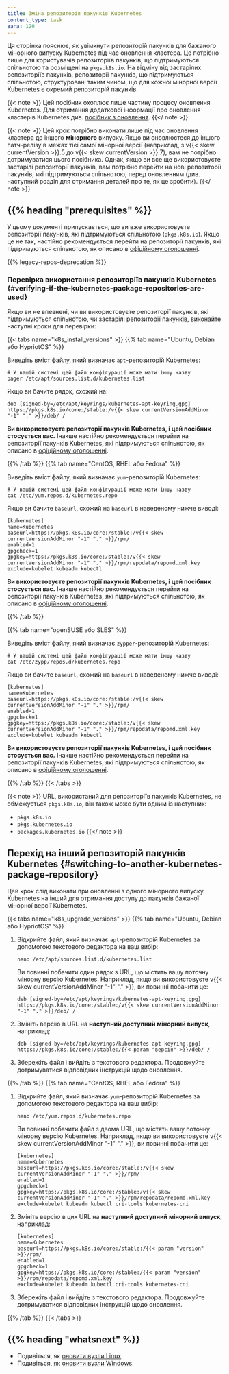 ```yaml
---
title: Зміна репозиторія пакунків Kubernetes
content_type: task
вага: 120
---
```


<!-- overview -->

Ця сторінка пояснює, як увімкнути репозиторій пакунків для бажаного мінорного випуску Kubernetes під час оновлення кластера. Це потрібно лише для користувачів репозиторіїв пакунків, що підтримуються спільнотою та розміщені на `pkgs.k8s.io`. На відміну від застарілих репозиторіїв пакунків, репозиторії пакунків, що підтримуються спільнотою, структуровані таким чином, що для кожної мінорної версії Kubernetes є окремий репозиторій пакунків.

{{< note >}}
Цей посібник охоплює лише частину процесу оновлення Kubernetes. Для отримання додаткової інформації про оновлення кластерів Kubernetes див. [посібник з оновлення](/docs/tasks/administer-cluster/kubeadm/kubeadm-upgrade/).
{{</ note >}}

{{< note >}}
Цей крок потрібно виконати лише під час оновлення кластера до іншого **мінорного** випуску. Якщо ви оновлюєтеся до іншого патч-релізу в межах тієї самої мінорної версії (наприклад, з v{{< skew currentVersion >}}.5 до v{{< skew currentVersion >}}.7), вам не потрібно дотримуватися цього посібника. Однак, якщо ви все ще використовуєте застарілі репозиторії пакунків, вам потрібно перейти на нові репозиторії пакунків, які підтримуються спільнотою, перед оновленням (див. наступний розділ для отримання деталей про те, як це зробити).
{{</ note >}}

## {{% heading "prerequisites" %}}

У цьому документі припускається, що ви вже використовуєте репозиторії пакунків, які підтримуються спільнотою (`pkgs.k8s.io`). Якщо це не так, настійно рекомендується перейти на репозиторії пакунків, які підтримуються спільнотою, як описано в [офіційному оголошенні](/blog/2023/08/15/pkgs-k8s-io-introduction/).

{{% legacy-repos-deprecation %}}

### Перевірка використання репозиторіїв пакунків Kubernetes {#verifying-if-the-kubernetes-package-repositories-are-used}

Якщо ви не впевнені, чи ви використовуєте репозиторії пакунків, які підтримуються спільнотою, чи застарілі репозиторії пакунків, виконайте наступні кроки для перевірки:

{{< tabs name="k8s_install_versions" >}}
{{% tab name="Ubuntu, Debian або HypriotOS" %}}

Виведіть вміст файлу, який визначає `apt`-репозиторій Kubernetes:

```shell
# У вашій системі цей файл конфігурації може мати іншу назву
pager /etc/apt/sources.list.d/kubernetes.list
```

Якщо ви бачите рядок, схожий на:

```none
deb [signed-by=/etc/apt/keyrings/kubernetes-apt-keyring.gpg] https://pkgs.k8s.io/core:/stable:/v{{< skew currentVersionAddMinor "-1" "." >}}/deb/ /
```

**Ви використовуєте репозиторії пакунків Kubernetes, і цей посібник стосується вас.** Інакше настійно рекомендується перейти на репозиторії пакунків Kubernetes, які підтримуються спільнотою, як описано в [офіційному оголошенні](/blog/2023/08/15/pkgs-k8s-io-introduction/).

{{% /tab %}}
{{% tab name="CentOS, RHEL або Fedora" %}}

Виведіть вміст файлу, який визначає `yum`-репозиторій Kubernetes:

```shell
# У вашій системі цей файл конфігурації може мати іншу назву
cat /etc/yum.repos.d/kubernetes.repo
```

Якщо ви бачите `baseurl`, схожий на `baseurl` в наведеному нижче виводі:

```none
[kubernetes]
name=Kubernetes
baseurl=https://pkgs.k8s.io/core:/stable:/v{{< skew currentVersionAddMinor "-1" "." >}}/rpm/
enabled=1
gpgcheck=1
gpgkey=https://pkgs.k8s.io/core:/stable:/v{{< skew currentVersionAddMinor "-1" "." >}}/rpm/repodata/repomd.xml.key
exclude=kubelet kubeadm kubectl
```

**Ви використовуєте репозиторії пакунків Kubernetes, і цей посібник стосується вас.**
Інакше настійно рекомендується перейти на репозиторії пакунків Kubernetes, які підтримуються спільнотою, як описано в [офіційному оголошенні](/blog/2023/08/15/pkgs-k8s-io-introduction/).

{{% /tab %}}

{{% tab name="openSUSE або SLES" %}}

Виведіть вміст файлу, який визначає `zypper`-репозиторій Kubernetes:

```shell
# У вашій системі цей файл конфігурації може мати іншу назву
cat /etc/zypp/repos.d/kubernetes.repo
```

Якщо ви бачите `baseurl`, схожий на `baseurl` в наведеному нижче виводі:

```none
[kubernetes]
name=Kubernetes
baseurl=https://pkgs.k8s.io/core:/stable:/v{{< skew currentVersionAddMinor "-1" "." >}}/rpm/
enabled=1
gpgcheck=1
gpgkey=https://pkgs.k8s.io/core:/stable:/v{{< skew currentVersionAddMinor "-1" "." >}}/rpm/repodata/repomd.xml.key
exclude=kubelet kubeadm kubectl
```

**Ви використовуєте репозиторії пакунків Kubernetes, і цей посібник стосується вас.**
Інакше настійно рекомендується перейти на репозиторії пакунків Kubernetes, які підтримуються спільнотою, як описано в [офіційному оголошенні](/blog/2023/08/15/pkgs-k8s-io-introduction/).

{{% /tab %}}
{{< /tabs >}}

{{< note >}}
URL, використаний для репозиторіїв пакунків Kubernetes, не обмежується `pkgs.k8s.io`, він також може бути одним із наступних:

- `pkgs.k8s.io`
- `pkgs.kubernetes.io`
- `packages.kubernetes.io`
{{</ note >}}

<!-- steps -->

## Перехід на інший репозиторій пакунків Kubernetes {#switching-to-another-kubernetes-package-repository}

Цей крок слід виконати при оновленні з одного мінорного випуску Kubernetes на інший для отримання доступу до пакунків бажаної мінорної версії Kubernetes.

{{< tabs name="k8s_upgrade_versions" >}}
{{% tab name="Ubuntu, Debian або HypriotOS" %}}

1. Відкрийте файл, який визначає `apt`-репозиторій Kubernetes за допомогою текстового редактора на ваш вибір:

   ```shell
   nano /etc/apt/sources.list.d/kubernetes.list
   ```

   Ви повинні побачити один рядок з URL, що містить вашу поточну мінорну версію Kubernetes. Наприклад, якщо ви використовуєте v{{< skew currentVersionAddMinor "-1" "." >}}, ви повинні побачити це:

   ```none
   deb [signed-by=/etc/apt/keyrings/kubernetes-apt-keyring.gpg] https://pkgs.k8s.io/core:/stable:/v{{< skew currentVersionAddMinor "-1" "." >}}/deb/ /
   ```

1. Змініть версію в URL на **наступний доступний мінорний випуск**, наприклад:

   ```none
   deb [signed-by=/etc/apt/keyrings/kubernetes-apt-keyring.gpg] https://pkgs.k8s.io/core:/stable:/{{< param "версія" >}}/deb/ /
   ```

1. Збережіть файл і вийдіть з текстового редактора. Продовжуйте дотримуватися відповідних інструкцій щодо оновлення.

{{% /tab %}}
{{% tab name="CentOS, RHEL або Fedora" %}}

1. Відкрийте файл, який визначає `yum`-репозиторій Kubernetes за допомогою текстового редактора на ваш вибір:

   ```shell
   nano /etc/yum.repos.d/kubernetes.repo
   ```

   Ви повинні побачити файл з двома URL, що містять вашу поточну мінорну версію Kubernetes. Наприклад, якщо ви використовуєте v{{< skew currentVersionAddMinor "-1" "." >}}, ви повинні побачити це:

   ```none
   [kubernetes]
   name=Kubernetes
   baseurl=https://pkgs.k8s.io/core:/stable:/v{{< skew currentVersionAddMinor "-1" "." >}}/rpm/
   enabled=1
   gpgcheck=1
   gpgkey=https://pkgs.k8s.io/core:/stable:/v{{< skew currentVersionAddMinor "-1" "." >}}/rpm/repodata/repomd.xml.key
   exclude=kubelet kubeadm kubectl cri-tools kubernetes-cni
   ```

1. Змініть версію в цих URL на **наступний доступний мінорний випуск**, наприклад:

   ```none
   [kubernetes]
   name=Kubernetes
   baseurl=https://pkgs.k8s.io/core:/stable:/{{< param "version" >}}/rpm/
   enabled=1
   gpgcheck=1
   gpgkey=https://pkgs.k8s.io/core:/stable:/{{< param "version" >}}/rpm/repodata/repomd.xml.key
   exclude=kubelet kubeadm kubectl cri-tools kubernetes-cni
   ```

1. Збережіть файл і вийдіть з текстового редактора. Продовжуйте дотримуватися відповідних інструкцій щодо оновлення.

{{% /tab %}}
{{< /tabs >}}

## {{% heading "whatsnext" %}}

- Подивіться, як [оновити вузли Linux](/docs/tasks/administer-cluster/kubeadm/upgrading-linux-nodes/).
- Подивіться, як [оновити вузли Windows](/docs/tasks/administer-cluster/kubeadm/upgrading-windows-nodes/).
